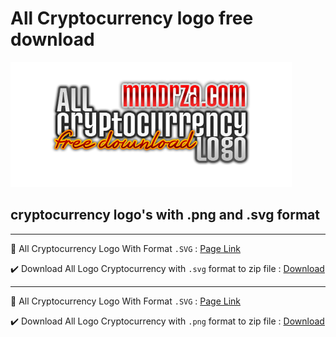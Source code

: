 # All Cryptocurrency logo free download

![All cryptocurrency logo download free png and svg](https://raw.githubusercontent.com/Pymmdrza/Cryptocurrency_Logos/mainx/coveralllogo.png 'All cryptocurrency logo download free png and svg')

## cryptocurrency logo's with .png and .svg format 

---
🔽 All Cryptocurrency Logo With Format `.SVG` : [Page Link](https://github.com/Pymmdrza/Cryptocurrency_Logos/tree/mainx/SVG)

✔️ Download All Logo Cryptocurrency with `.svg` format to zip file : [Download](https://workupload.com/file/HQGfV5uhpMM)

---

🔽 All Cryptocurrency Logo With Format `.SVG` : [Page Link](https://github.com/Pymmdrza/Cryptocurrency_Logos/tree/mainx/PNG)

✔️ Download All Logo Cryptocurrency with `.png` format to zip file : [Download](https://workupload.com/file/jFDfJDyJEXN)

